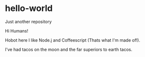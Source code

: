 # hello-world
Just another repository


Hi Humans!

Hobot here I like Node.j and Coffeescript (Thats what I'm made of!).

I've had tacos on the moon and the far superiors to earth tacos.
